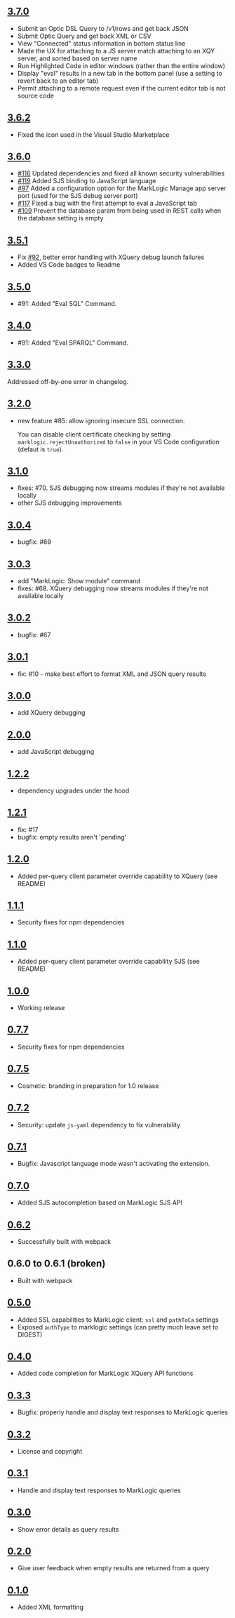 ## [3.7.0](https://github.com/marklogic/mlxprs/releases/tag/v3.7.0)

- Submit an Optic DSL Query to /v1/rows and get back JSON
- Submit Optic Query and get back XML or CSV
- View "Connected" status information in bottom status line
- Made the UX for attaching to a JS server match attaching to an XQY server, and sorted based on server name
- Run Highlighted Code in editor windows (rather than the entire window)
- Display "eval" results in a new tab in the bottom panel (use a setting to revert back to an editor tab)
- Permit attaching to a remote request even if the current editor tab is not source code


## [3.6.2](https://github.com/marklogic/mlxprs/releases/tag/v3.6.2)

- Fixed the icon used in the Visual Studio Marketplace 

## [3.6.0](https://github.com/marklogic/mlxprs/releases/tag/v3.6.0)

- [#116](https://github.com/marklogic/mlxprs/issues/116) Updated dependencies and fixed all known security vulnerabilities
- [#119](https://github.com/marklogic/mlxprs/issues/119) Added SJS binding to JavaScript language
- [#97](https://github.com/marklogic/mlxprs/issues/97) Added a configuration option for the MarkLogic Manage app server port (used for the SJS debug server port)
- [#117](https://github.com/marklogic/mlxprs/issues/117) Fixed a bug with the first attempt to eval a JavaScript tab
- [#109](https://github.com/marklogic/mlxprs/issues/109) Prevent the database param from being used in REST calls when the database setting is empty


## [3.5.1](https://github.com/mikrovvelle/mlxprs/tree/v3.5.1)

- Fix [#92](https://github.com/mikrovvelle/mlxprs/issues/92), better error handling with XQuery debug launch failures
- Added VS Code badges to Readme

## [3.5.0](https://github.com/mikrovvelle/mlxprs/tree/v3.5.0)

- #91: Added "Eval SQL" Command.

## [3.4.0](https://github.com/mikrovvelle/mlxprs/tree/v3.4.0)

- #91: Added "Eval SPARQL" Command.

## [3.3.0](https://github.com/mikrovvelle/mlxprs/tree/v3.3.0)

Addressed off-by-one error in changelog.

## [3.2.0](https://github.com/mikrovvelle/mlxprs/tree/v3.2.0)

- new feature #85: allow ignoring insecure SSL connection.

  You can disable client certificate checking by setting `marklogic.rejectUnauthorized` to `false` in your VS Code configuration (defaut is `true`).

## [3.1.0](https://github.com/mikrovvelle/mlxprs/tree/v3.1.0)

- fixes: #70. SJS debugging now streams modules if they're not available locally
- other SJS debugging improvements

## [3.0.4](https://github.com/mikrovvelle/mlxprs/tree/v3.0.4)

- bugfix: #69

## [3.0.3](https://github.com/mikrovvelle/mlxprs/tree/v3.0.3)

- add "MarkLogic: Show module" command
- fixes: #68. XQuery debugging now streams modules if they're not available locally

## [3.0.2](https://github.com/mikrovvelle/mlxprs/tree/v3.0.2)

- bugfix: #67

## [3.0.1](https://github.com/mikrovvelle/mlxprs/tree/v3.0.1)

- fix: #10 - make best effort to format XML and JSON query results

## [3.0.0](https://github.com/mikrovvelle/mlxprs/tree/v3.0.0)

- add XQuery debugging

## [2.0.0](https://github.com/mikrovvelle/mlxprs/tree/v2.0.0)

- add JavaScript debugging

## [1.2.2](https://github.com/mikrovvelle/mlxprs/tree/v1.2.2)

- dependency upgrades under the hood

## [1.2.1](https://github.com/mikrovvelle/mlxprs/tree/v1.2.1)

- fix: #17
- bugfix: empty results aren't 'pending'

## [1.2.0](https://github.com/mikrovvelle/mlxprs/tree/v1.2.0)

- Added per-query client parameter override capability to XQuery (see README)

## [1.1.1](https://github.com/mikrovvelle/mlxprs/tree/v1.1.1)

- Security fixes for npm dependencies

## [1.1.0](https://github.com/mikrovvelle/mlxprs/tree/v1.1.0)

- Added per-query client parameter override capability SJS (see README)

## [1.0.0](https://github.com/mikrovvelle/mlxprs/tree/v1.0.0)

- Working release

## [0.7.7](https://github.com/mikrovvelle/mlxprs/tree/v0.7.5)

- Security fixes for npm dependencies

## [0.7.5](https://github.com/mikrovvelle/mlxprs/tree/v0.7.5)

- Cosmetic: branding in preparation for 1.0 release

## [0.7.2](https://github.com/mikrovvelle/mlxprs/tree/v0.7.2)

- Security: update `js-yaml` dependency to fix vulnerability

## [0.7.1](https://github.com/mikrovvelle/mlxprs/tree/v0.7.1)

- Bugfix: Javascript language mode wasn't activating the extension.

## [0.7.0](https://github.com/mikrovvelle/mlxprs/tree/v0.7.0)

- Added SJS autocompletion based on MarkLogic SJS API

## [0.6.2](https://github.com/mikrovvelle/mlxprs/tree/v0.6.2)

- Successfully built with webpack

## 0.6.0 to 0.6.1 (broken)

- Built with webpack

## [0.5.0](https://github.com/mikrovvelle/mlxprs/tree/0.5.0)

- Added SSL capabilities to MarkLogic client: `ssl` and `pathToCa` settings
- Exposed `authType` to marklogic settings (can pretty much leave set to DIGEST)

## [0.4.0](https://github.com/mikrovvelle/mlxprs/tree/0.4.0)

- Added code completion for MarkLogic XQuery API functions

## [0.3.3](https://github.com/mikrovvelle/mlxprs/tree/0.3.3)

- Bugfix: properly handle and display text responses to MarkLogic queries

## [0.3.2](https://github.com/mikrovvelle/mlxprs/tree/0.3.2)

- License and copyright

## [0.3.1](https://github.com/mikrovvelle/mlxprs/tree/0.3.1)

- Handle and display text responses to MarkLogic queries

## [0.3.0](https://github.com/mikrovvelle/mlxprs/tree/0.3.0)

- Show error details as query results

## [0.2.0](https://github.com/mikrovvelle/mlxprs/tree/0.2.0)

- Give user feedback when empty results are returned from a query

## [0.1.0](https://github.com/mikrovvelle/mlxprs/tree/0.1.0)

- Added XML formatting
